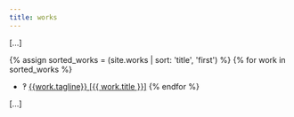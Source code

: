 ```yaml
---
title: works
---
```


[...]

{% assign sorted_works = (site.works | sort: 'title', 'first') %}
{% for work in sorted_works %}
 -  ‽ [{{work.tagline}} [{{ work.title }}]](/works/{{work.title}})
{% endfor %}

[...]
